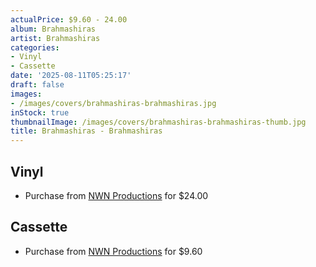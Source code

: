 ```yaml
---
actualPrice: $9.60 - 24.00
album: Brahmashiras
artist: Brahmashiras
categories:
- Vinyl
- Cassette
date: '2025-08-11T05:25:17'
draft: false
images:
- /images/covers/brahmashiras-brahmashiras.jpg
inStock: true
thumbnailImage: /images/covers/brahmashiras-brahmashiras-thumb.jpg
title: Brahmashiras - Brahmashiras
---
```


## Vinyl
* Purchase from [NWN Productions](http://shop.nwnprod.com/index.php?route=product/product&path=75&product_id=50393&sort=pd.name&order=ASC) for $24.00
## Cassette
* Purchase from [NWN Productions](http://shop.nwnprod.com/index.php?route=product/product&path=73&product_id=52057&sort=pd.name&order=ASC) for $9.60
